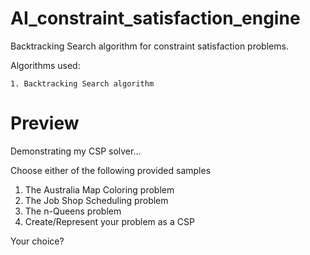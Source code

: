 # AI_constraint_satisfaction_engine
 Backtracking Search algorithm for constraint satisfaction problems.
 
 Algorithms used:

    1. Backtracking Search algorithm
# Preview

Demonstrating my CSP solver...

Choose either of the following provided samples
1. The Australia Map Coloring problem
2. The Job Shop Scheduling problem
3. The n-Queens problem
4. Create/Represent your problem as a CSP

Your choice? 
